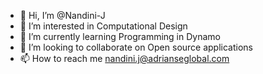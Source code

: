 - 👋 Hi, I’m @Nandini-J
- 👀 I’m interested in Computational Design
- 🌱 I’m currently learning Programming in Dynamo
- 💞️ I’m looking to collaborate on Open source applications
- 📫 How to reach me nandini.j@adrianseglobal.com

<!---
Nandini-J/Nandini-J is a ✨ special ✨ repository because its `README.md` (this file) appears on your GitHub profile.
You can click the Preview link to take a look at your changes.
--->
